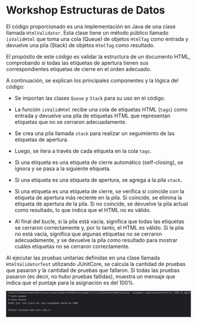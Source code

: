 # Workshop Estructuras de Datos

El código proporcionado es una implementación en Java de una clase llamada `HtmlValidator`. Esta clase tiene un método público llamado `isValidHtml` que toma una cola (Queue) de objetos `HtmlTag` como entrada y devuelve una pila (Stack) de objetos `HtmlTag` como resultado.

El propósito de este código es validar la estructura de un documento HTML, comprobando si todas las etiquetas de apertura tienen sus correspondientes etiquetas de cierre en el orden adecuado.

A continuación, se explican los principales componentes y la lógica del código:

- Se importan las clases `Queue` y `Stack` para su uso en el código.

- La función `isValidHtml` recibe una cola de etiquetas HTML (`tags`) como entrada y devuelve una pila de etiquetas HTML que representan etiquetas que no se cerraron adecuadamente.

- Se crea una pila llamada `stack` para realizar un seguimiento de las etiquetas de apertura.

- Luego, se itera a través de cada etiqueta en la cola `tags`.

- Si una etiqueta es una etiqueta de cierre automático (self-closing), se ignora y se pasa a la siguiente etiqueta.

- Si una etiqueta es una etiqueta de apertura, se agrega a la pila `stack`.

- Si una etiqueta es una etiqueta de cierre, se verifica si coincide con la etiqueta de apertura más reciente en la pila. Si coincide, se elimina la etiqueta de apertura de la pila. Si no coincide, se devuelve la pila actual como resultado, lo que indica que el HTML no es válido.

- Al final del bucle, si la pila está vacía, significa que todas las etiquetas se cerraron correctamente y, por lo tanto, el HTML es válido. Si la pila no está vacía, significa que algunas etiquetas no se cerraron adecuadamente, y se devuelve la pila como resultado para mostrar cuáles etiquetas no se cerraron correctamente.


Al ejecutar las pruebas unitarias definidas en una clase llamada `HtmlValidatorTest` utilizando JUnitCore, se calcula la cantidad de pruebas que pasaron y la cantidad de pruebas que fallaron. Si todas las pruebas pasaron (es decir, no hubo pruebas fallidas), muestra un mensaje que indica que el puntaje para la asignación es del 100%.

<p align="center">
  <img src="https://github.com/Jhonro0507/BackendDeepening/blob/main/workshopEstructuraDatos/Screen%20Shot%202023-09-26%20at%2011.18.19%20PM.png" alt="Captura de pantalla de la consola con los resultados de las pruebas unitarias">
</p>

